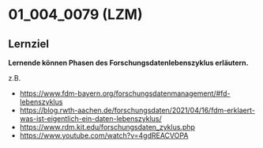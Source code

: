 


# 01_004_0079 (LZM)

## Lernziel

**Lernende können Phasen des Forschungsdatenlebenszyklus erläutern.**

z.B. 
* https://www.fdm-bayern.org/forschungsdatenmanagement/#fd-lebenszyklus
* https://blog.rwth-aachen.de/forschungsdaten/2021/04/16/fdm-erklaert-was-ist-eigentlich-ein-daten-lebenszyklus/
* https://www.rdm.kit.edu/forschungsdaten_zyklus.php 
* https://www.youtube.com/watch?v=4gdREACVOPA 